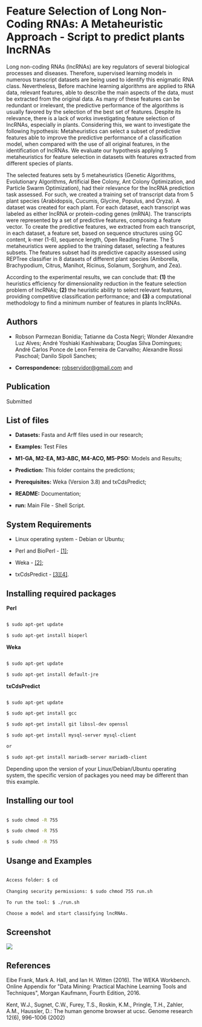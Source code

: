 # Feature Selection of Long Non-Coding RNAs: A Metaheuristic Approach - Script to predict plants lncRNAs

Long non-coding RNAs (lncRNAs) are key regulators of several biological processes and diseases. Therefore, supervised learning models in numerous transcript datasets are being used to identify this enigmatic RNA class. Nevertheless, Before machine learning algorithms are applied to RNA data, relevant features, able to describe the main aspects of the data, must be extracted from the original data. As many of these features can be redundant or irrelevant, the predictive performance of the algorithms is usually favored by the selection of the best set of features. Despite its relevance, there is a lack of works investigating feature selection of lncRNAs, especially in plants. Considering this, we want to investigate the following hypothesis: Metaheuristics can select a subset of predictive features able to improve the predictive performance of a classification model, when compared with the use of all original features, in the identification of lncRNAs. We evaluate our hypothesis applying 5 metaheuristics for feature selection in datasets with features extracted from different species of plants.

The selected features sets by 5 metaheuristics (Genetic Algorithms, Evolutionary Algorithms, Artificial Bee Colony, Ant Colony Optimization, and Particle Swarm Optimization), had their relevance for the lncRNA prediction task assessed. For such, we created a training set of transcript data from 5 plant species (Arabidopsis, Cucumis, Glycine, Populus, and Oryza). A dataset was created for each plant. For each dataset, each transcript was labeled as either lncRNA or protein-coding genes (mRNA). The transcripts were represented by a set of predictive features, composing a feature vector. To create the predictive features, we extracted from each transcript, in each dataset, a feature set, based on sequence structures using GC content, k-mer (1-6), sequence length, Open Reading Frame. The 5 metaheuristics were applied to the training dataset, selecting a features subsets. The features subset had its predictive capacity assessed using REPTree classifier in 8 datasets of different plant species (Amborella, Brachypodium, Citrus, Manihot, Ricinus, Solanum, Sorghum, and Zea).

According to the experimental results, we can conclude that: **(1)** the heuristics efficiency for dimensionality reduction in the feature selection problem of lncRNAs; **(2)** the heuristic ability to select relevant features, providing competitive classification performance; and **(3)** a computational methodology to find a minimum number of features in plants lncRNAs.


## Authors

* Robson Parmezan Bonidia; Tatianne da Costa Negri; Wonder Alexandre Luz Alves; André Yoshiaki Kashiwabara; Douglas Silva Domingues; André Carlos Ponce de Leon Ferreira de Carvalho; Alexandre Rossi Paschoal; Danilo Sipoli Sanches;

* **Correspondence:** robservidor@gmail.com and


## Publication

Submitted

## List of files

 - **Datasets:** Fasta and Arff files used in our research;

 - **Examples:** Test Files

 - **M1-GA, M2-EA, M3-ABC, M4-ACO, M5-PSO:** Models and Results;

 - **Prediction:** This folder contains the predictions;

 - **Prerequisites:** Weka (Version 3.8) and txCdsPredict;

 - **README:** Documentation;

 - **run:** Main File - Shell Script.


## System Requirements

- Linux operating system - Debian or Ubuntu;

- Perl and BioPerl - [[1]](https://bioperl.org/);

- Weka - [[2]](https://www.cs.waikato.ac.nz/~ml/weka/);

- txCdsPredict - [[3]](https://github.com/ENCODE-DCC/kentUtils)[[4]](https://recordnotfound.com/kentUtils-ENCODE-DCC-120139).


## Installing required packages

**Perl**

```sh

$ sudo apt-get update

$ sudo apt-get install bioperl

```

**Weka**

```sh

$ sudo apt-get update

$ sudo apt-get install default-jre

```

**txCdsPredict**

```sh

$ sudo apt-get update

$ sudo apt-get install gcc

$ sudo apt-get install git libssl-dev openssl

$ sudo apt-get install mysql-server mysql-client

or

$ sudo apt-get install mariadb-server mariadb-client

```

Depending upon the version of your Linux/Debian/Ubuntu operating system, the specific version of packages you need may be different than this example.


## Installing our tool

```sh

$ sudo chmod -R 755

$ sudo chmod -R 755

$ sudo chmod -R 755

```

## Usange and Examples

```sh

Access folder: $ cd 
 
Changing security permissions: $ sudo chmod 755 run.sh

To run the tool: $ ./run.sh

Choose a model and start classifying lncRNAs.

```

## Screenshot

![](https://raw.githubusercontent.com/username/projectname/branch/path/to/img.png)

## References

Eibe Frank, Mark A. Hall, and Ian H. Witten (2016). The WEKA Workbench. Online Appendix for "Data Mining: Practical Machine Learning Tools and Techniques", Morgan Kaufmann, Fourth Edition, 2016.

Kent, W.J., Sugnet, C.W., Furey, T.S., Roskin, K.M., Pringle, T.H., Zahler, A.M., Haussler, D.: The human genome browser at ucsc. Genome research 12(6), 996–1006 (2002)
